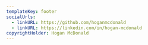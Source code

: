 ```yaml
---
templateKey: footer
socialUrls:
  - linkURL: https://github.com/hoganmcdonald
  - linkURL: https://linkedin.com/in/hogan-mcdonald
copyrightHolder: Hogan McDonald
---
```

